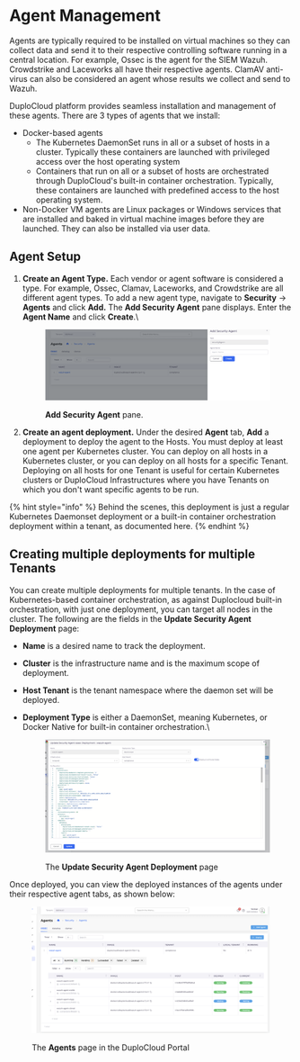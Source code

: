 # Agent Management

Agents are typically required to be installed on virtual machines so they can collect data and send it to their respective controlling software running in a central location. For example, Ossec is the agent for the SIEM Wazuh. Crowdstrike and Laceworks all have their respective agents. ClamAV anti-virus can also be considered an agent whose results we collect and send to Wazuh.

DuploCloud platform provides seamless installation and management of these agents. There are 3 types of agents that we install:

* Docker-based agents
  * The Kubernetes DaemonSet runs in all or a subset of hosts in a cluster. Typically these containers are launched with privileged access over the host operating system
  * Containers that run on all or a subset of hosts are orchestrated through DuploCloud's built-in container orchestration. Typically, these containers are launched with predefined access to the host operating system.
* Non-Docker VM agents are Linux packages or Windows services that are installed and baked in virtual machine images before they are launched. They can also be installed via user data.&#x20;

## Agent Setup&#x20;

1.  **Create an Agent Type.** Each vendor or agent software is considered a type. For example, Ossec, Clamav, Laceworks, and Crowdstrike are all different agent types. To add a new agent type, navigate to **Security** -> **Agents** and click **Add.** The **Add Security Agent** pane displays. Enter the **Agent Name** and click **Create**.\


    <figure><img src="../../.gitbook/assets/image (2).png" alt=""><figcaption><p><strong>Add Security Agent</strong> pane.</p></figcaption></figure>


2. **Create an agent deployment.** Under the desired **Agent** tab, **Add** a deployment to deploy the agent to the Hosts. You must deploy at least one agent per Kubernetes cluster. You can deploy on all hosts in a Kubernetes cluster, or you can deploy on all hosts for a specific Tenant. Deploying on all hosts for one Tenant is useful for certain Kubernetes clusters or DuploCloud Infrastructures where you have Tenants on which you don't want specific agents to be run.&#x20;

{% hint style="info" %}
Behind the scenes, this deployment is just a regular Kubernetes Daemonset deployment or a built-in container orchestration deployment within a tenant, as documented here.&#x20;
{% endhint %}

## Creating multiple deployments for multiple Tenants&#x20;

You can create multiple deployments for multiple tenants. In the case of Kubernetes-based container orchestration, as against Duplocloud built-in orchestration, with just one deployment, you can target all nodes in the cluster. The following are the fields in the **Update Security Agent Deployment** page:

* **Name** is a desired name to track the deployment.
* **Cluster** is the infrastructure name and is the maximum scope of deployment.&#x20;
* **Host Tenant** is the tenant namespace where the daemon set will be deployed.&#x20;
*   **Deployment Type** is either a DaemonSet, meaning Kubernetes, or Docker Native for built-in container orchestration.\


    <figure><img src="../../.gitbook/assets/image (1) (1).png" alt=""><figcaption><p>The <strong>Update Security Agent Deployment</strong> page</p></figcaption></figure>



Once deployed, you can view the deployed instances of the agents under their respective agent tabs, as shown below:

<figure><img src="../../.gitbook/assets/image (2) (1).png" alt=""><figcaption><p>The <strong>Agents</strong> page in the DuploCloud Portal</p></figcaption></figure>
